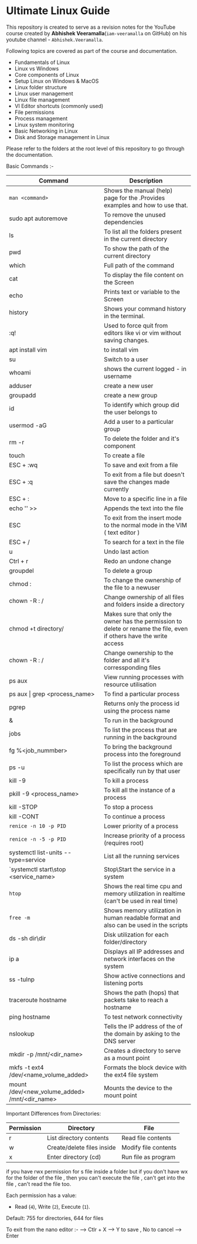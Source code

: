 # Ultimate Linux Guide

This repository is created to serve as a revision notes for the YouTube course created by **Abhishek Veeramalla**(`iam-veeramalla` on GitHub) on his youtube channel - `Abhishek.Veeramalla`.

Following topics are covered as part of the course and documentation.

- Fundamentals of Linux
- Linux vs Windows
- Core components of Linux
- Setup Linux on Windows & MacOS
- Linux folder structure
- Linux user management
- Linux file management
- VI Editor shortcuts (commonly used)
- File permissions
- Process management
- Linux system monitoring
- Basic Networking in Linux
- Disk and Storage management in Linux

Please refer to the folders at the root level of this repository to go through the documentation. 

Basic Commands :- 

| Command | Description |
|----------|-------------|
| `man <command>` | Shows the manual (help) page for the <command>.Provides examples and how to use that.|
| sudo apt autoremove | To remove the unused dependencies |
| ls | To list all the folders present in the current directory |
| pwd | To show the path of the current directory |
| which | Full path of the command |
| cat | To display the file content on the Screen |
| echo | Prints text or variable to the Screen |
| history | Shows your command history in the terminal.|
| :q! | Used to force quit from editors like vi or vim without saving changes.|
| apt install vim | to install vim |
| su <username> | Switch to a user |
| whoami | shows the current logged - in username |
| adduser <username> | create a new user |
| groupadd <groupname> | create a new group |
| id <username> | To identify which group did the user belongs to |
| usermod -aG <groupname> <username> | Add a user to a particular group |
| rm -r <fodlername> | To delete the folder and it's component |
| touch <filename> | To create a file |
| ESC + :wq | To save and exit from a file |
| ESC + :q | To exit from a file but doesn't save the changes made currently |
| ESC + :<linenumber> | Move to a specific line in a file |
| echo '<text>' >> <filename> | Appends the text into the file |
| ESC | To exit from the insert mode to the normal mode in the VIM ( text editor ) |
| ESC + /<pattern> | To search for a text in the file |
| u | Undo last action |
| Ctrl + r | Redo an undone change |
| groupdel <groupname> | To delete a group |
| chmod <username>:<usergroup> <filename> | To change the ownership of the file to a newuser |
| chown -R <username>:<groupname> <directory>/ | Change ownership of all files and folders inside a directory |
| chmod +t directory/ | Makes sure that only the owner has the permission to delete or rename the file, even if others have the write access |
| chown -R <newuser>:<newgroup> <directory>/ | Change ownership to the folder and all it's corressponding files |
| ps aux | View running processes with resource utilisation |
| ps aux \| grep <process_name> | To find a particular process |
| pgrep <processname> | Returns only the process id using the process name |
| <command> & | To run in the background |
| jobs | To list the process that are running in the background |
| fg %<job_nummber> | To bring the background process into the foreground |
| ps -u <username> | To list the process which are specifically run by that user |
| kill -9 <PID> | To kill a process |
| pkill -9 <process_name> | To kill all the instance of a process |
| kill -STOP <PID> | To stop a process |
| kill -CONT <PID> | To continue a process |
|`renice -n 10 -p PID` | Lower priority of a process |
|`renice -n -5 -p PID` | Increase priority of a process (requires root) |
| systemctl list-units --type=service | List all the running services |
| `systemctl start\stop <service_name> | Stop\Start the service in a system |
| `htop` | Shows the real time cpu and memory utilization in realtime (can't be used in real time)|
| `free -m` | Shows memory utilization in human readable format and also can be used in the scripts |
| ds -sh dir\dir | Disk utilization for each folder/directory |
| ip a | Displays all IP addresses and network interfaces on the system |
| ss -tulnp | Show active connections and listening ports |
| traceroute hostname | Shows the path (hops) that packets take to reach a hostname |
| ping hostname | To test network connectivity |
| nslookup <hostname> | Tells the IP address of the of the domain by asking to the DNS server |
| mkdir -p /mnt/<dir_name> | Creates a directory to serve as a mount point|
| mkfs -t ext4 /dev/<name_volume_added> | Formats the block device with the ext4 file system|
| mount /dev/<new_volume_added> /mnt/<dir_name> |Mounts the device to the mount point|



Important Differences from Directories:

| Permission | Directory | File |
|------------|-----------|------|
| r | List directory contents | Read file contents |
| w | Create/delete files inside | Modify file contents |
| x | Enter directory (cd) | Run file as program |

if  you have rwx permission for s file inside a folder but if you don't have wx for the folder of the file , then you can't execute the file , can't get into the file , can't read the file too.

Each permission has a value:
- Read (`4`), Write (`2`), Execute (`1`).

Default: 755 for directories, 644 for files

To exit from the nano editor :- 
    --> Ctlr + X
    --> Y to save , No to cancel 
    --> Enter 




